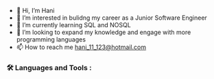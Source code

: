 - 👋 Hi, I’m Hani
- 👀 I’m interested in bulidng my career as a Junior Software Engineer 
- 🌱 I’m currently learning SQL and NOSQL
- 💞️ I’m looking to expand my knowledge and engage with more programming languages
- 📫 How to reach me hani_11_123@hotmail.com

### :hammer_and_wrench: Languages and Tools :



